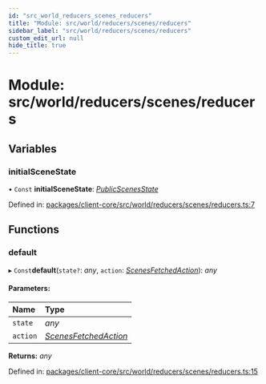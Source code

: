 ```yaml
---
id: "src_world_reducers_scenes_reducers"
title: "Module: src/world/reducers/scenes/reducers"
sidebar_label: "src/world/reducers/scenes/reducers"
custom_edit_url: null
hide_title: true
---
```


# Module: src/world/reducers/scenes/reducers

## Variables

### initialSceneState

• `Const` **initialSceneState**: [*PublicScenesState*](../interfaces/src_world_reducers_scenes_actions.publicscenesstate.md)

Defined in: [packages/client-core/src/world/reducers/scenes/reducers.ts:7](https://github.com/xr3ngine/xr3ngine/blob/2d83606b6/packages/client-core/src/world/reducers/scenes/reducers.ts#L7)

## Functions

### default

▸ `Const`**default**(`state?`: *any*, `action`: [*ScenesFetchedAction*](../interfaces/src_world_reducers_scenes_actions.scenesfetchedaction.md)): *any*

#### Parameters:

| Name | Type |
| :------ | :------ |
| `state` | *any* |
| `action` | [*ScenesFetchedAction*](../interfaces/src_world_reducers_scenes_actions.scenesfetchedaction.md) |

**Returns:** *any*

Defined in: [packages/client-core/src/world/reducers/scenes/reducers.ts:15](https://github.com/xr3ngine/xr3ngine/blob/2d83606b6/packages/client-core/src/world/reducers/scenes/reducers.ts#L15)
